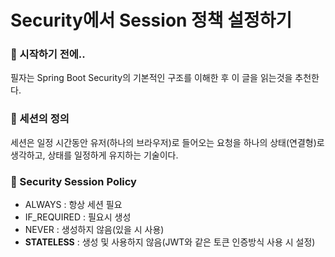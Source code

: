 # Security에서 Session 정책 설정하기

### 🎊 시작하기 전에..

필자는 Spring Boot Security의 기본적인 구조를 이해한 후 이 글을 읽는것을 추천한다.

### 📌 세션의 정의

세션은 일정 시간동안 유저(하나의 브라우저)로 들어오는 요청을 하나의 상태(연결형)로 생각하고, 상태를 일정하게 유지하는 기술이다. 

### 📌 Security Session Policy

- ALWAYS : 항상 세션 필요
- IF_REQUIRED : 필요시 생성
- NEVER : 생성하지 않음(있을 시 사용)
- **STATELESS** : 생성 및 사용하지 않음(JWT와 같은 토큰 인증방식 사용 시 설정)